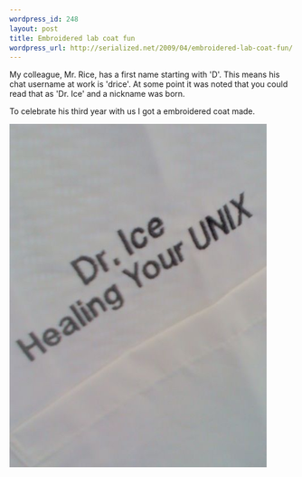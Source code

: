 ```yaml
--- 
wordpress_id: 248
layout: post
title: Embroidered lab coat fun
wordpress_url: http://serialized.net/2009/04/embroidered-lab-coat-fun/
---
```

My colleague, Mr. Rice, has a first name starting with 'D'. This means his chat username at work is 'drice'. At some point it was noted that you could read that as 'Dr. Ice' and a nickname was born. 

To celebrate his third year with us I got a embroidered coat made. 


[![img](/images/p-607-455-cfb3a32f-e035-4c06-8ff1-eef14d7ab8b0.jpeg)](http://serialized.net/wp-content/uploads/2009/04/p-607-455-cfb3a32f-e035-4c06-8ff1-eef14d7ab8b0.jpeg)
